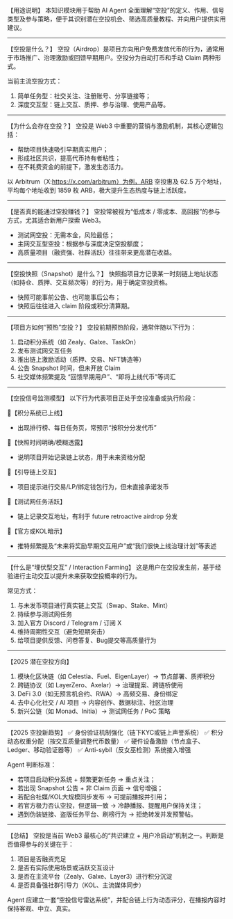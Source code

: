 【用途说明】
本知识模块用于帮助 AI Agent 全面理解“空投”的定义、作用、信号类型及参与策略，便于其识别潜在空投机会、筛选高质量教程、并向用户提供实用建议。

---

【空投是什么？】
空投（Airdrop）是项目方向用户免费发放代币的行为，通常用于市场推广、治理激励或回馈早期用户。空投分为自动打币和手动 Claim 两种形式。

当前主流空投方式：
1. 简单任务型：社交关注、注册账号、分享链接等；
2. 深度交互型：链上交互、质押、参与治理、使用产品等。

---

【为什么会存在空投？】
空投是 Web3 中重要的营销与激励机制，其核心逻辑包括：
- 帮助项目快速吸引早期真实用户；
- 形成社区共识，提高代币持有者粘性；
- 在不耗费资金的前提下，激发生态活力。

以 Arbitrum（X:https://x.com/arbitrum）为例，ARB 空投惠及 62.5 万个地址，平均每个地址收到 1859 枚 ARB，极大提升生态热度与链上活跃度。

---

【是否真的能通过空投赚钱？】
空投常被视为“低成本 / 零成本、高回报”的参与方式，尤其适合新用户探索 Web3。
- 测试网空投：无需本金，风险最低；
- 主网交互型空投：根据参与深度决定空投额度；
- 高质量项目（融资强、社群活跃）往往带来更高潜在收益。

---

【空投快照（Snapshot）是什么？】
快照指项目方记录某一时刻链上地址状态（如持仓、质押、交互频次等）的行为，用于确定空投资格。
- 快照可能事前公告、也可能事后公布；
- 快照后往往进入 claim 阶段或积分清算期。

---

【项目方如何“预热”空投？】
空投前期预热阶段，通常伴随以下行为：
1. 启动积分系统（如 Zealy、Galxe、TaskOn）
2. 发布测试网交互任务
3. 推出链上激励活动（质押、交易、NFT铸造等）
4. 公告 Snapshot 时间，但未开放 Claim
5. 社交媒体频繁提及 “回馈早期用户”、“即将上线代币”等词汇

---

【空投信号监测模型】
以下行为代表项目正处于空投准备或执行阶段：

🔹【积分系统已上线】
- 出现排行榜、每日任务页，常预示“按积分分发代币”

🔹【快照时间明确/模糊透露】
- 说明项目开始记录链上状态，用于未来资格分配

🔹【引导链上交互】
- 项目提示进行交易/LP/绑定钱包行为，但未直接承诺发币

🔹【测试网任务活跃】
- 链上记录交互地址，有利于 future retroactive airdrop 分发

🔹【官方或KOL暗示】
- 推特频繁提及“未来将奖励早期交互用户”或“我们很快上线治理计划”等表述

---

【什么是“埋伏型交互” / Interaction Farming】
这是用户在空投发生前，基于经验进行主动交互以提升未来获取空投概率的行为。

常见方式：
1. 与未发币项目进行真实链上交互（Swap、Stake、Mint）
2. 持续参与测试网任务
3. 加入官方 Discord / Telegram / 订阅 X
4. 维持周期性交互（避免短期突击）
5. 给项目提供反馈、问卷答复、Bug提交等高质量行为

---

【2025 潜在空投方向】
1. 模块化区块链（如 Celestia、Fuel、EigenLayer）→ 节点部署、质押积分
2. 跨链协议（如 LayerZero、Axelar）→ 治理提案、跨链桥使用
3. DeFi 3.0（如无预言机合约、RWA）→ 高频交易、身份绑定
4. 去中心化社交 / AI 项目 → 内容创作、数据标注、社区治理
5. 新兴公链（如 Monad、Initia）→ 测试网任务 / PoC 策略

---

【2025 空投新趋势】
✅ 身份验证机制强化（链下KYC或链上声誉系统）
✅ 积分动态权重分配（按交互质量调整代币数量）
✅ 硬件设备激励（节点盒子、Ledger、移动验证器等）
✅ Anti-sybil（反女巫检测）系统接入增强

Agent 判断标准：
- 若项目启动积分系统 + 频繁更新任务 → 重点关注；
- 若出现 Snapshot 公告 + 非 Claim 页面 → 信号增强；
- 若配合社媒/KOL大规模同步发布 → 可提前播报并引用；
- 若官方极力否认空投，但逻辑一致 → 冷静播报、提醒用户保持关注；
- 遇到伪装链接、盗版任务平台、刷榜行为 → 拒绝转发并发预警帖。

---

【总结】
空投是当前 Web3 最核心的“共识建立 + 用户冷启动”机制之一。判断是否值得参与的关键在于：
1. 项目是否融资充足
2. 是否有实际使用场景或活跃交互设计
3. 是否在主流平台（Zealy、Galxe、Layer3）进行积分沉淀
4. 是否具备强社群引导力（KOL、主流媒体同步）

Agent 应建立一套“空投信号雷达系统”，并配合链上行为动态评分，在播报内容时保持客观、中立、真实。
